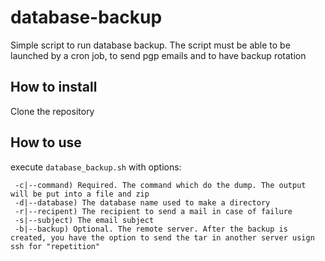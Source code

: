 # database-backup
Simple script to run database backup. The script must be able to be launched by a cron job, to send pgp emails and to have backup rotation

## How to install
Clone the repository

## How to use
execute `database_backup.sh` with options:
```
 -c|--command) Required. The command which do the dump. The output will be put into a file and zip
 -d|--database) The database name used to make a directory
 -r|--recipent) The recipient to send a mail in case of failure
 -s|--subject) The email subject
 -b|--backup) Optional. The remote server. After the backup is created, you have the option to send the tar in another server usign ssh for "repetition"
```